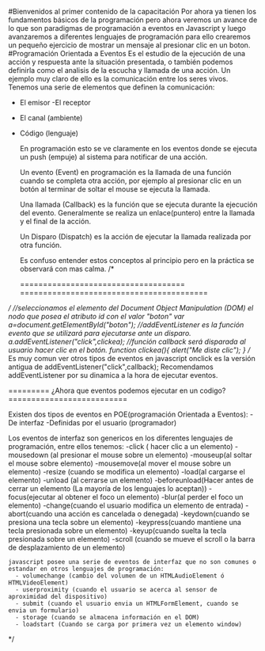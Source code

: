 #Bienvenidos al primer contenido de la capacitación
Por ahora ya tienen los fundamentos básicos de la programación pero ahora veremos un avance de lo que son paradigmas de programación a eventos en Javascript y luego avanzaremos a diferentes lenguajes de programación para ello crearemos un pequeño ejercicio de mostrar un mensaje al presionar clic en un boton.
#Programación Orientada a Eventos
Es el estudio de la ejecución de una acción y respuesta ante la situación presentada, o también podemos definirla como el analisis de la escucha y llamada de una acción.
Un ejemplo muy claro de ello es la comunicación entre los seres vivos. Tenemos una serie de elementos que definen la comunicación:
- El emisor
-El receptor
- El canal (ambiente)
- Código (lenguaje)
  
  En programación esto se ve claramente en los eventos donde se ejecuta un push (empuje) al sistema para notificar de una acción.
  
  Un evento (Event) en programación es la llamada de una función cuando se completa otra acción, por ejemplo al presionar clic en un botón
  al terminar de soltar el mouse se ejecuta la llamada.
  
  Una llamada (Callback) es la función que se ejecuta durante la ejecución del evento. Generalmente se realiza un enlace(puntero) entre la llamada y el final de la acción.
  
  Un Disparo (Dispatch) es la acción de ejecutar la llamada realizada por otra función.
  
  Es confuso entender estos conceptos al principio pero en la práctica se observará con mas calma.
/*
 
  
  ====================================  =========================================
  
  
  
*/
//seleccionamos el elemento del Document Object Manipulation (DOM) el nodo que posea el atributo id con el valor "boton"
var a=document.getElementById("boton");
//addEventListener es la función evento que se utilizará para ejecutarse ante un disparo.
a.addEventListener("click",clickea);
//función callback será disparada al usuario hacer clic en el botón.
function clickea(){
  alert("Me diste clic");
}
/*
Es muy comun ver otros tipos de eventos en javascript
onclick es la versión antigua de addEventListener("click",callback);
Recomendamos addEventListener por su dinamica a la hora de ejecutar eventos.

   ========= ¿Ahora que eventos podemos ejecutar en un codigo? ==========================
   
   Existen dos tipos de eventos en POE(programación Orientada a Eventos):
   -De interfaz
   -Definidas por el usuario (programador)
   
  Los eventos de interfaz son genericos en los diferentes lenguajes de programación, entre ellos tenemos:
    -click ( hacer clic a un elemento)
    -mousedown (al presionar el mouse sobre un elemento)
    -mouseup(al soltar el mouse sobre elemento)
    -mousemove(al mover el mouse sobre un elemento)
    -resize (cuando se modifica un elemento)
    -load(al cargarse el elemento)
    -unload (al cerrarse un elemento)
    -beforeunload(Hacer antes de cerrar un elemento (La mayoría de los lenguajes lo aceptan))
    -focus(ejecutar al obtener el foco un elemento)
    -blur(al perder el foco un elemento)
    -change(cuando el usuario modifica un elemento de entrada)
    -abort(cuando una acción es cancelada o denegada)
    -keydown(cuando se presiona una tecla sobre un elemento)
    -keypress(cuando mantiene una tecla presionada sobre un elemento)
    -keyup(cuando suelta la tecla presionada sobre un elemento)
    -scroll (cuando se mueve el scroll o la barra de desplazamiento de un elemento)
    
    javascript posee una serie de eventos de interfaz que no son comunes o estandar en otros lenguajes de programación:
      - volumechange (cambio del volumen de un HTMLAudioElement ó HTMLVideoElement)
      - userproximity (cuando el usuario se acerca al sensor de aproximidad del dispositivo)
      - submit (cuando el usuario envia un HTMLFormElement, cuando se envia un formulario)
      - storage (cuando se almacena información en el DOM)
      - loadstart (Cuando se carga por primera vez un elemento window)
   
*/
